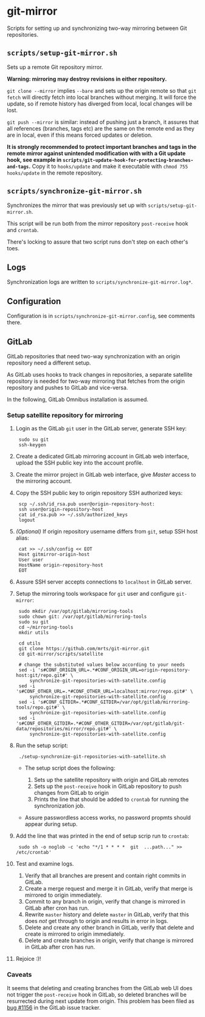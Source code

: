 # git-mirror

Scripts for setting up and synchronizing two-way mirroring between Git
repositories.

## `scripts/setup-git-mirror.sh`

Sets up a remote Git repository mirror.

**Warning: mirroring may destroy revisions in either repository.**

`git clone --mirror` implies `--bare` and sets up the origin remote so that
`git fetch` will directly fetch into local branches without merging.
It will force the update, so if remote history has diverged from local,
local changes will be lost.

`git push --mirror` is similar: instead of pushing just a branch, it assures
that all references (branches, tags etc) are the same on the remote
end as they are in local, even if this means forced updates or deletion.

**It is strongly recommended to protect important branches and tags in the
remote mirror against unintended modification with with a Git update hook,
see example in `scripts/git-update-hook-for-protecting-branches-and-tags`.**
Copy it to `hooks/update` and make it executable with `chmod 755 hooks/update`
in the remote repository.

## `scripts/synchronize-git-mirror.sh`

Synchronizes the mirror that was previously set up with
`scripts/setup-git-mirror.sh`.

This script will be run both from the mirror repository `post-receive` hook
and `crontab`.

There's locking to assure that two script runs don't step on each other's toes.

## Logs

Synchronization logs are written to `scripts/synchronize-git-mirror.log*`.

## Configuration

Configuration is in `scripts/synchronize-git-mirror.config`, see comments there.

## GitLab

GitLab repositories that need two-way synchronization with an origin repository
need a different setup.

As GitLab uses hooks to track changes in repositories, a separate satellite
repository is needed for two-way mirroring that fetches from the origin
repository and pushes to GitLab and vice-versa.

In the following, GitLab Omnibus installation is assumed.

### Setup satellite repository for mirroring

1. Login as the GitLab `git` user in the GitLab server, generate SSH key:

        sudo su git
        ssh-keygen

2. Create a dedicated GitLab mirroring account in GitLab web interface,
   upload the SSH public key into the account profile.

3. Create the mirror project in GitLab web interface, give _Master_ access to
   the mirroring account.

4. Copy the SSH public key to origin repository SSH authorized keys:

        scp ~/.ssh/id_rsa.pub user@origin-repository-host:
        ssh user@origin-repository-host
        cat id_rsa.pub >> ~/.ssh/authorized_keys
        logout

5. _(Optional)_ If origin repository username differs from `git`, setup SSH
   host alias:

        cat >> ~/.ssh/config << EOT
        Host gitmirror-origin-host
        User user
        HostName origin-repository-host
        EOT

6. Assure SSH server accepts connections to `localhost` in GitLab server.

7. Setup the mirroring tools workspace for `git` user and configure `git-mirror`:

        sudo mkdir /var/opt/gitlab/mirroring-tools
        sudo chown git: /var/opt/gitlab/mirroring-tools
        sudo su git
        cd ~/mirroring-tools
        mkdir utils

        cd utils
        git clone https://github.com/mrts/git-mirror.git
        cd git-mirror/scripts/satellite

        # change the substituted values below according to your needs
        sed -i 's#CONF_ORIGIN_URL=.*#CONF_ORIGIN_URL=origin-repository-host:git/repo.git#' \
            synchronize-git-repositories-with-satellite.config
        sed -i 's#CONF_OTHER_URL=.*#CONF_OTHER_URL=localhost:mirror/repo.git#' \
            synchronize-git-repositories-with-satellite.config
        sed -i 's#CONF_GITDIR=.*#CONF_GITDIR=/var/opt/gitlab/mirroring-tools/repo.git#' \
            synchronize-git-repositories-with-satellite.config
        sed -i 's#CONF_OTHER_GITDIR=.*#CONF_OTHER_GITDIR=/var/opt/gitlab/git-data/repositories/mirror/repo.git#' \
            synchronize-git-repositories-with-satellite.config

8. Run the setup script:

        ./setup-synchronize-git-repositories-with-satellite.sh

    * The setup script does the following:

        1. Sets up the satellite repository with origin and GitLab remotes
        2. Sets up the `post-receive` hook in GitLab repository to push changes
        from GitLab to origin
        3. Prints the line that should be added to `crontab` for running the
        synchronization job.

    * Assure passwordless access works, no password propmts should appear
    during setup.

9. Add the line that was printed in the end of setup scrip run to `crontab`:

        sudo sh -o noglob -c 'echo "*/1 * * * *  git  ...path..." >> /etc/crontab'

10. Test and examine logs.

    1. Verify that all branches are present and contain right commits in GitLab.
    2. Create a merge request and merge it in GitLab, verify that merge is
    mirrored to origin immediately.
    3. Commit to any branch in origin, verify that change is mirrored in GitLab 
    after cron has run.
    4. Rewrite `master` history and delete `master` in GitLab, verify that this 
    does *not* get through to origin and results in error in logs.
    5. Delete and create any other branch in GitLab, verify that delete and
    create is mirrored to origin immediately.
    6. Delete and create branches in origin, verify that change is mirrored in
    GitLab after cron has run.

11. Rejoice :)!

### Caveats

It seems that deleting and creating branches from the GitLab web UI does not
trigger the `post-receive` hook in GitLab, so deleted branches will be
resurrected during next update from origin. This problem has been filed as
[bug #1156](https://gitlab.com/gitlab-org/gitlab-ce/issues/1156) in the GitLab
issue tracker.
